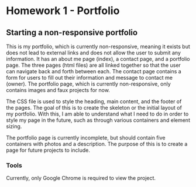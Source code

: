# Homework 1 - Portfolio

## Starting a non-responsive portfolio

This is my portfolio, which is currently non-responsive, meaning it exists but does not lead to external links and does not allow the user to submit any information. It has an about me page (index), a contact page, and a portfolio page. The three pages (html files) are all linked together so that the user can navigate back and forth between each. The contact page contains a form for users to fill out their information and message to contact me (owner). The portfolio page, which is currently non-responsive, only contains images and faux projects for now. 

The CSS file is used to style the heading, main content, and the footer of the pages. The goal of this is to create the skeleton or the initial layout of my portfolio. With this, I am able to understand what I need to do in order to style my page in the future, such as through various containers and element sizing. 

The portfolio page is currently incomplete, but should contain five containers with photos and a description. The purpose of this is to create a page for future projects to include. 

### Tools
Currently, only Google Chrome is required to view the project. 

